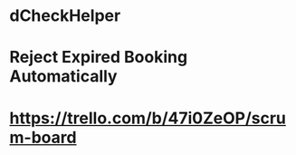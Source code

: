 # dCheckHelper

# Reject Expired Booking Automatically

# https://trello.com/b/47i0ZeOP/scrum-board 
